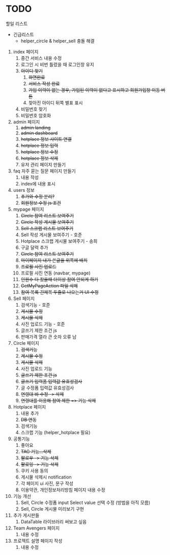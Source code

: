 # TODO

할일 리스트

- 긴급리스트
  - helper_circle & helper_sell 충돌 해결

1. index 페이지
   1. 중간 서비스 내용 수정
   2. 로그인 시 비번 틀렸을 때 로그인창 유지
   3. ~~아이디 찾기~~
      1. ~~화면완료~~
      2. ~~서비스 작성 완료~~
      3. ~~가입 이력이 없는 경우, 가입된 이력이 없다고 표시하고 회원가입창 이동 버튼~~
      4. 찾아진 아이디 뒤쪽 별표 표시
   4. 비밀번호 찾기
   5. 비밀번호 암호화
2. admin 페이지
   1. ~~admin landing~~
   2. ~~admin dashboard~~
   3. ~~hotplace 정보 사이트 연결~~
   4. ~~hotplace 정보 입력~~
   5. ~~hotplace 정보 수정~~
   6. ~~hotplace 정보 삭제~~
   7. 유저 관리 페이지 만들기
3. faq 자주 묻는 질문 페이지 만들기
   1. 내용 작성
   2. index에 내용 표시
4. users 정보
   1. ~~추가와 수정 분리?~~
   2. ~~회원정보 수정 js 조건~~
5. mypage 페이지
   1. ~~Circle 참여 리스트 보여주기~~
   2. ~~Circle 작성 게시물 보여주기~~
   3. ~~Sell 스크랩 리스트 보여주기~~
   4. Sell 작성 게시물 보여주기 - 호준
   5. Hotplace 스크랩 게시물 보여주기 - 송희
   6. 구글 달력 추가
   7. ~~Circle 참여 리스트 보여주기~~
   8. ~~마이페이지 내가 쓴글을 위쪽에 배치~~
   9. ~~프로필 사진 업로드~~
   10. 프로필 사진 연동 (navbar, mypage)
   11. ~~인원수 다 찼을때 더이상 참여 안되게 하기~~
   12. ~~GetMyPageAction 파일 삭제~~
   13. ~~참여 목록 긴제목 두줄로 나오는거 UI 수정~~
6. Sell 페이지
   1. 검색기능 - 호준
   2. ~~게시물 수정~~
   3. ~~게시물 삭제~~
   4. 사진 업로드 기능 - 호준
   5. 글쓰기 제한 조건 js
   6. 판매가격 열라 큰 숫자 오류 남
7. Circle 페이지
   1. ~~검색기능~~
   2. ~~게시물 수정~~
   3. ~~게시물 삭제~~
   4. 사진 업로드 기능
   5. ~~글쓰기 제한 조건 js~~
   6. ~~글쓰기 입력폼 입력값 유효성검사~~
   7. 글 수정폼 입력값 유효성검사
   8. ~~연령대 바 수정 -> 삭제~~
   9. ~~연령대를 이용해 참여 제한 => 기능 삭제~~
8. Hotplace 페이지
   1. 내용 추가
   2. ~~DB 연동~~
   3. 검색기능
   4. 스크랩 기능 (helper_hotplace 필요)
9. 공통기능
   1. 좋아요
   2. ~~TAG 기능...삭제~~
   3. ~~팔로우 -> 기능 삭제~~
   4. ~~팔로잉 -> 기능 삭제~~
   5. 쿠키 사용 동의
   6. 게시물 삭제시 notification
   7. 각 페이지 ui 사진, 문구 작성
   8. 이용약관, 개인정보처리방침 페이지 내용 수정
10. 기능 개선
    1. Sell, Circle 수정폼 input Select value 선택 수정 (방법을 아직 모름)
    2. Sell, Circle 게시물 미리보기 구현
11. 추가 게시판들
    1. DataTable 라이브러리 써보고 싶음
12. Team Avengers 페이지
    1. 내용 수정
13. 프로젝트 설명 페이지 작성
    1. 내용 수정

